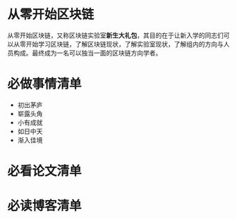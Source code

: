 # 从零开始区块链
从零开始区块链，又称区块链实验室**新生大礼包**，其目的在于让新入学的同志们可以从零开始学习区块链，了解区块链现状，了解实验室现状，了解组内的方向与人员构成。最终成为一名可以独当一面的区块链方向学者。

# 必做事情清单

- 初出茅庐
- 崭露头角
- 小有成就
- 如日中天
- 渐入佳境



# 必看论文清单

# 必读博客清单
